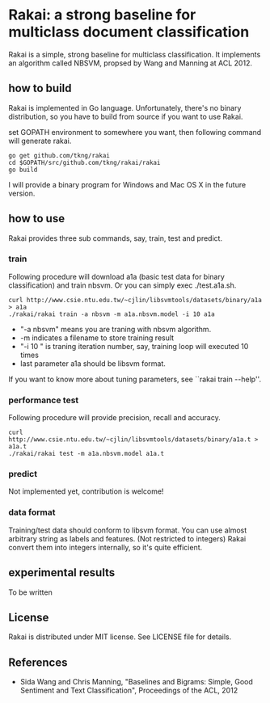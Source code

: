 # Rakai: a strong baseline for multiclass document classification

Rakai is a simple, strong baseline for multiclass classification.
It implements an algorithm called NBSVM, propsed by Wang and Manning at ACL 2012.

## how to build

Rakai is implemented in Go language. Unfortunately, there's no binary distribution, so you have to build from source if you want to use Rakai.

set GOPATH environment to somewhere you want, then following command will generate rakai.

    go get github.com/tkng/rakai
    cd $GOPATH/src/github.com/tkng/rakai/rakai
    go build

I will provide a binary program for Windows and Mac OS X in the future version.

## how to use

Rakai provides three sub commands, say, train, test and predict.

### train

Following procedure will download a1a (basic test data for binary classification) and train nbsvm. Or you can simply exec ./test.a1a.sh.

    curl http://www.csie.ntu.edu.tw/~cjlin/libsvmtools/datasets/binary/a1a > a1a
    ./rakai/rakai train -a nbsvm -m a1a.nbsvm.model -i 10 a1a

  * "-a nbsvm" means you are traning with nbsvm algorithm.
  * -m indicates a filename to store training result
  * "-i 10 " is traning iteration number, say, training loop will executed 10 times
  * last parameter a1a should be libsvm format.

If you want to know more about tuning parameters, see ``rakai train --help''.

### performance test

Following procedure will provide precision, recall and accuracy.

    curl http://www.csie.ntu.edu.tw/~cjlin/libsvmtools/datasets/binary/a1a.t > a1a.t
    ./rakai/rakai test -m a1a.nbsvm.model a1a.t

### predict

Not implemented yet, contribution is welcome!

### data format

Training/test data should conform to libsvm format. You can use almost arbitrary string as labels and features. (Not restricted to integers) Rakai convert them into integers internally, so it's quite efficient.

## experimental results

To be written

## License

Rakai is distributed under MIT license. See LICENSE file for details.

## References

  * Sida Wang and Chris Manning, "Baselines and Bigrams: Simple, Good Sentiment and Text Classification", Proceedings of the ACL, 2012
